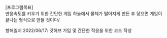 [프로그램목표]  
반응속도를 키우기 위한 간단한 게임
하늘에서 물체가 떨어지게 만든 후 닿으면 게임이 끝나는 형식으로 만들 것이다/

항해일지
2022/06/17: 깃허브 가입 및 간단한 적응을 위한 코드 작성

